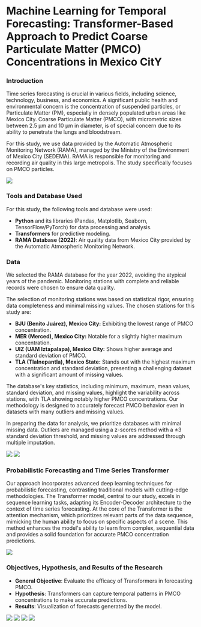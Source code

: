 # Machine Learning for Temporal Forecasting: Transformer-Based Approach to Predict Coarse Particulate Matter (PMCO) Concentrations in Mexico CitY

### Introduction

Time series forecasting is crucial in various fields, including science, technology, business, and economics. A significant public health and environmental concern is the concentration of suspended particles, or Particulate Matter (PM), especially in densely populated urban areas like Mexico City. Coarse Particulate Matter (PMCO), with micrometric sizes between 2.5 μm and 10 μm in diameter, is of special concern due to its ability to penetrate the lungs and bloodstream.

For this study, we use data provided by the Automatic Atmospheric Monitoring Network (RAMA), managed by the Ministry of the Environment of Mexico City (SEDEMA). RAMA is responsible for monitoring and recording air quality in this large metropolis. The study specifically focuses on PMCO particles.

![](https://github.com/Lmauricio14/Time-Series-Forecasting-for-Particles-PMCO-in-CDMX/blob/main/Estaciones/MAP.PNG)

### Tools and Database Used

For this study, the following tools and database were used:

- **Python** and its libraries (Pandas, Matplotlib, Seaborn, TensorFlow/PyTorch) for data processing and analysis.
- **Transformers** for predictive modeling.
- **RAMA Database (2022)**: Air quality data from Mexico City provided by the Automatic Atmospheric Monitoring Network.

### Data

We selected the RAMA database for the year 2022, avoiding the atypical years of the pandemic. Monitoring stations with complete and reliable records were chosen to ensure data quality.

The selection of monitoring stations was based on statistical rigor, ensuring data completeness and minimal missing values. The chosen stations for this study are:

- **BJU (Benito Juárez), Mexico City:** Exhibiting the lowest range of PMCO concentration.
- **MER (Merced), Mexico City:** Notable for a slightly higher maximum concentration.
- **UIZ (UAM Iztapalapa), Mexico City:** Shows higher average and standard deviation of PMCO.
- **TLA (Tlalnepantla), Mexico State:** Stands out with the highest maximum concentration and standard deviation, presenting a challenging dataset with a significant amount of missing values.

The database's key statistics, including minimum, maximum, mean values, standard deviation, and missing values, highlight the variability across stations, with TLA showing notably higher PMCO concentrations. Our methodology is designed to accurately forecast PMCO behavior even in datasets with many outliers and missing values.

In preparing the data for analysis, we prioritize databases with minimal missing data. Outliers are managed using a z-scores method with a ±3 standard deviation threshold, and missing values are addressed through multiple imputation.

![](https://github.com/Lmauricio14/Time-Series-Forecasting-for-Particles-PMCO-in-CDMX/blob/main/Estaciones/p001.svg)
![](https://github.com/Lmauricio14/Time-Series-Forecasting-for-Particles-PMCO-in-CDMX/blob/main/Estaciones/raw%20statistics.PNG)

### Probabilistic Forecasting and Time Series Transformer

Our approach incorporates advanced deep learning techniques for probabilistic forecasting, contrasting traditional models with cutting-edge methodologies. The Transformer model, central to our study, excels in sequence learning tasks, adapting its Encoder-Decoder architecture to the context of time series forecasting. At the core of the Transformer is the attention mechanism, which prioritizes relevant parts of the data sequence, mimicking the human ability to focus on specific aspects of a scene. This method enhances the model's ability to learn from complex, sequential data and provides a solid foundation for accurate PMCO concentration predictions.

![](https://github.com/Lmauricio14/Time-Series-Forecasting-for-Particles-PMCO-in-CDMX/blob/main/Protocolo/Transformers-Arquitectura.PNG)

### Objectives, Hypothesis, and Results of the Research

- **General Objective**: Evaluate the efficacy of Transformers in forecasting PMCO.
- **Hypothesis**: Transformers can capture temporal patterns in PMCO concentrations to make accurate predictions.
- **Results**: Visualization of forecasts generated by the model.

![](https://github.com/Lmauricio14/Time-Series-Forecasting-for-Particles-PMCO-in-CDMX/blob/main/Forecasting/results_BJU.PNG)
![](https://github.com/Lmauricio14/Time-Series-Forecasting-for-Particles-PMCO-in-CDMX/blob/main/Forecasting/results_MER.PNG)
![](https://github.com/Lmauricio14/Time-Series-Forecasting-for-Particles-PMCO-in-CDMX/blob/main/Forecasting/results_UIZ.PNG)
![](https://github.com/Lmauricio14/Time-Series-Forecasting-for-Particles-PMCO-in-CDMX/blob/main/Forecasting/results_TLA.PNG)
